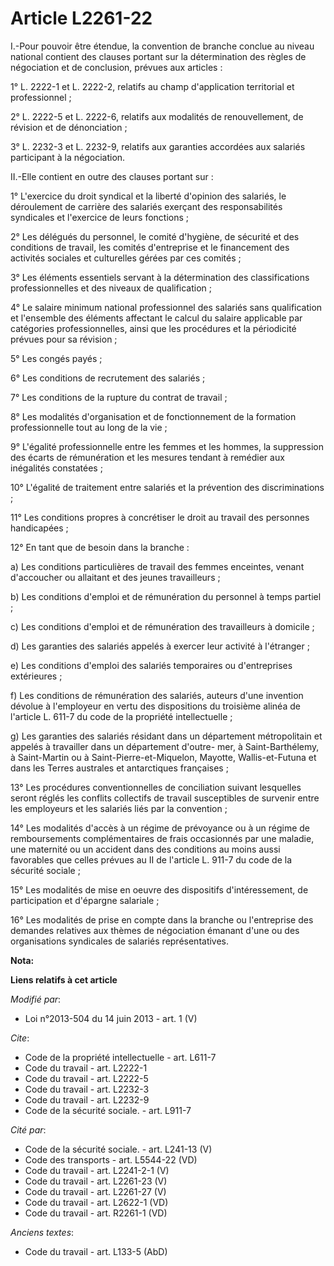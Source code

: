 # Article L2261-22

I.-Pour pouvoir être étendue, la convention de branche conclue au niveau national contient des clauses portant sur la
détermination des règles de négociation et de conclusion, prévues aux articles : 

1° L. 2222-1 et L. 2222-2, relatifs au champ d'application territorial et professionnel ; 

2° L. 2222-5 et L. 2222-6, relatifs aux modalités de renouvellement, de révision et de dénonciation ; 

3° L. 2232-3 et L. 2232-9, relatifs aux garanties accordées aux salariés participant à la négociation. 

II.-Elle contient en outre des clauses portant sur : 

1° L'exercice du droit syndical et la liberté d'opinion des salariés, le déroulement de carrière des salariés exerçant des
responsabilités syndicales et l'exercice de leurs fonctions ; 

2° Les délégués du personnel, le comité d'hygiène, de sécurité et des conditions de travail, les comités d'entreprise et le
financement des activités sociales et culturelles gérées par ces comités ; 

3° Les éléments essentiels servant à la détermination des classifications professionnelles et des niveaux de qualification ; 

4° Le salaire minimum national professionnel des salariés sans qualification et l'ensemble des éléments affectant le calcul
du salaire applicable par catégories professionnelles, ainsi que les procédures et la périodicité prévues pour sa révision ; 

5° Les congés payés ; 

6° Les conditions de recrutement des salariés ; 

7° Les conditions de la rupture du contrat de travail ; 

8° Les modalités d'organisation et de fonctionnement de la formation professionnelle tout au long de la vie ; 

9° L'égalité professionnelle entre les femmes et les hommes, la suppression des écarts de rémunération et les mesures tendant
à remédier aux inégalités constatées ; 

10° L'égalité de traitement entre salariés et la prévention des discriminations ; 

11° Les conditions propres à concrétiser le droit au travail des personnes handicapées ; 

12° En tant que de besoin dans la branche : 

a) Les conditions particulières de travail des femmes enceintes, venant d'accoucher ou allaitant et des jeunes
travailleurs ; 

b) Les conditions d'emploi et de rémunération du personnel à temps partiel ; 

c) Les conditions d'emploi et de rémunération des travailleurs à domicile ; 

d) Les garanties des salariés appelés à exercer leur activité à l'étranger ; 

e) Les conditions d'emploi des salariés temporaires ou d'entreprises extérieures ; 

f) Les conditions de rémunération des salariés, auteurs d'une invention dévolue à l'employeur en vertu des dispositions du
troisième alinéa de l'article L. 611-7 du code de la propriété intellectuelle ; 

g) Les garanties des salariés résidant dans un département métropolitain et appelés à travailler dans un département d'outre-
mer, à Saint-Barthélemy, à Saint-Martin ou à Saint-Pierre-et-Miquelon, Mayotte, Wallis-et-Futuna et dans les Terres australes
et antarctiques françaises ; 

13° Les procédures conventionnelles de conciliation suivant lesquelles seront réglés les conflits collectifs de travail
susceptibles de survenir entre les employeurs et les salariés liés par la convention ; 

14° Les modalités d'accès à un régime de prévoyance ou à un régime de remboursements complémentaires de frais occasionnés par
une maladie, une maternité ou un accident dans des conditions au moins aussi favorables que celles prévues au II de l'article
L. 911-7 du code de la sécurité sociale ; 

15° Les modalités de mise en oeuvre des dispositifs d'intéressement, de participation et d'épargne salariale ; 

16° Les modalités de prise en compte dans la branche ou l'entreprise des demandes relatives aux thèmes de négociation émanant
d'une ou des organisations syndicales de salariés représentatives.

**Nota:**



**Liens relatifs à cet article**

_Modifié par_:

  - Loi n°2013-504 du 14 juin 2013 - art. 1 (V)

_Cite_:

  - Code de la propriété intellectuelle - art. L611-7
  - Code du travail - art. L2222-1
  - Code du travail - art. L2222-5
  - Code du travail - art. L2232-3
  - Code du travail - art. L2232-9
  - Code de la sécurité sociale. - art. L911-7

_Cité par_:

  - Code de la sécurité sociale. - art. L241-13 (V)
  - Code des transports - art. L5544-22 (VD)
  - Code du travail - art. L2241-2-1 (V)
  - Code du travail - art. L2261-23 (V)
  - Code du travail - art. L2261-27 (V)
  - Code du travail - art. L2622-1 (VD)
  - Code du travail - art. R2261-1 (VD)

_Anciens textes_:

  - Code du travail - art. L133-5 (AbD)
